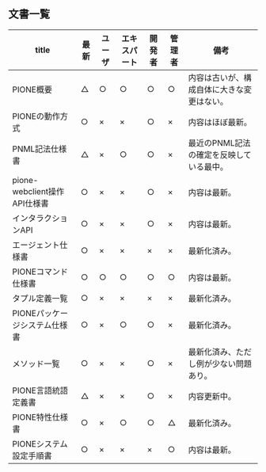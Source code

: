 ## 文書一覧

| title                         | 最新 | ユーザ | エキスパート | 開発者 | 管理者 | 備考 |
| ----------------------------- | ---- | ------ | ------------ | ------ | ------ | ---- |
| PIONE概要                     | △   | ○     | ○           | ○     | ○     | 内容は古いが、構成自体に大きな変更はない。 |
| PIONEの動作方式               | ○   | ×     | ×           | ○     | ×     | 内容はほぼ最新。 |
| PNML記法仕様書                | △   | ×     | ○           | ○     | ×     | 最近のPNML記法の確定を反映している最中。 |
| pione-webclient操作API仕様書  | ○   | ×     | ×           | ○     | ×     | 内容は最新。 |
| インタラクションAPI           | ○   | ×     | ×           | ○     | ×     | 内容は最新。 |
| エージェント仕様書            | ○   | ×     | ×           | ×     | ×     | 最新化済み。 |
| PIONEコマンド仕様書           | ○   | ○     | ○           | ○     | ○     | 内容は最新。 |
| タプル定義一覧                | ○   | ×     | ×           | ×     | ×     | 最新化済み。 |
| PIONEパッケージシステム仕様書 | ○   | ×     | ○           | ○     | ×     | 最新化済み。 |
| メソッド一覧                  | ○   | ×     | ×           | ○     | ×     | 最新化済み、ただし例が少ない問題あり。 |
| PIONE言語統語定義書           | △   | ×     | ×           | ○     | ×     | 内容更新中。 |
| PIONE特性仕様書               | ○   | ×     | ○           | ○     | △     | 最新化済み。 |
| PIONEシステム設定手順書       | ○   | ×     | ×           | ×     | ○     | 内容は最新。 |